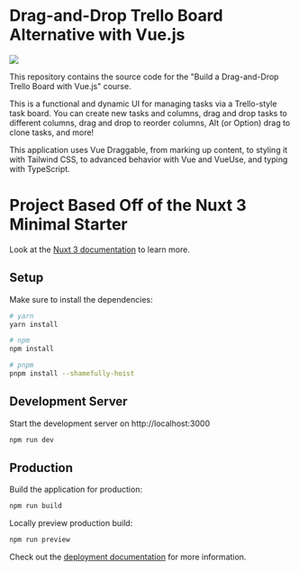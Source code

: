 # Drag-and-Drop Trello Board Alternative with Vue.js

[![](https://vueschool.io/storage/media/e2b63c8f05b9ddc0efca2b3fddbaf909/Build-a-Trello-Board-Illustration-02.jpg)](https://vueschool.io/courses/build-a-drag-and-drop-trello-board)

This repository contains the source code for the "Build a Drag-and-Drop Trello Board with Vue.js" course.

This is a functional and dynamic UI for managing tasks via a Trello-style task board. You can create new tasks and columns, drag and drop tasks to different columns, drag and drop to reorder columns, Alt (or Option) drag to clone tasks, and more!

This application uses Vue Draggable, from marking up content, to styling it with Tailwind CSS, to advanced behavior with Vue and VueUse, and typing with TypeScript.

# Project Based Off of the Nuxt 3 Minimal Starter

Look at the [Nuxt 3 documentation](https://nuxt.com/docs/getting-started/introduction) to learn more.

## Setup

Make sure to install the dependencies:

```bash
# yarn
yarn install

# npm
npm install

# pnpm
pnpm install --shamefully-hoist
```

## Development Server

Start the development server on http://localhost:3000

```bash
npm run dev
```

## Production

Build the application for production:

```bash
npm run build
```

Locally preview production build:

```bash
npm run preview
```

Check out the [deployment documentation](https://nuxt.com/docs/getting-started/deployment) for more information.
